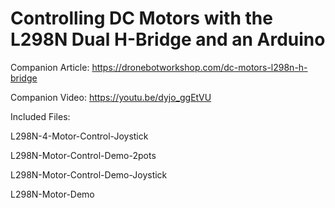# Controlling DC Motors with the L298N Dual H-Bridge and an Arduino
 
Companion Article: https://dronebotworkshop.com/dc-motors-l298n-h-bridge

Companion Video: https://youtu.be/dyjo_ggEtVU

Included Files:

L298N-4-Motor-Control-Joystick

L298N-Motor-Control-Demo-2pots

L298N-Motor-Control-Demo-Joystick

L298N-Motor-Demo
